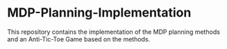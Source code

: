 # MDP-Planning-Implementation
This repository contains the implementation of the MDP planning methods and an Anti-Tic-Toe Game based on the methods.
